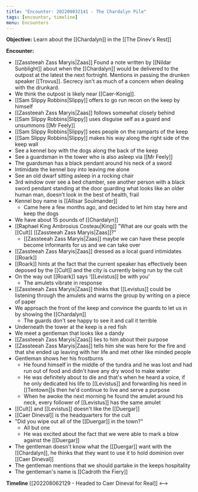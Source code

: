 ```yaml
---
title: "Encounter: 202209032141 - The Chardalyn Pile"
tags: [encounter, timeline]
menu: Encounters
---
```

**Objective:** 
Learn about the [[Chardalyn]] in the [[The Dinev's Rest]]

**Encounter:**

- [[Zassteeah Zass Maryis|Zaas]] Found a note written by [[Nildar Sunblight]] about when the [[Chardalyn]] would be delivered to the outpost at the latest the next fortnight. Mentions in passing the drunken speaker [[Trovus]]. Secrecy isn't as much of a concern when dealing with the drunkard.
- We think the outpost is likely near [[Caer-Konig]].
- [[Sam Slippy Robbins|Slippy]] offers to go run recon on the keep by himself
- [[Zassteeah Zass Maryis|Zaas]] follows somewhat closely behind
- [[Sam Slippy Robbins|Slippy]] uses disguise self as a guard and unsummons [[Mr Feely]]
- [[Sam Slippy Robbins|Slippy]] sees people on the ramparts of the keep
- [[Sam Slippy Robbins|Slippy]] makes his way along the right side of the keep wall
- See a kennel boy with the dogs along the back of the keep
- See a guardsman in the tower who is also asleep via [[Mr Feely]]
- The guardsman has a black pendant around his neck of a sword
- Intimidate the kennel boy into leaving me alone
- See an old dwarf sitting asleep in a rocking chair
- 3rd window over see a bed chamber, see another person with a black sword pendant standing at the door guarding what looks like an older human man, doesn't look in the best of health, frail
- Kennel boy name is [[Allisar Soulmander]]
	- Came here a few months ago, and decided to let him stay here and keep the dogs
- We have about 15 pounds of [[Chardalyn]]
- [[Raphael King Ambrosius Costeau|King]] "What are our goals with the [[Cult]] [[Zassteeah Zass Maryis|Zaas]]?"
	- [[Zassteeah Zass Maryis|Zaas]] maybe we can have these people become informants for us and we can take over
- [[Zassteeah Zass Maryis|Zaas]] dressed as a local guard intimidates [[Roark]]
- [[Roark]] hints at the fact that the current speaker has effectively been deposed by the [[Cult]] and the city is currently being run by the cult
- On the way out [[Roark]] says '[[Levistus]] be with you'
	- The amulets vibrate in response
- [[Zassteeah Zass Maryis|Zaas]] thinks that [[Levistus]] could be listening through the amulets and warns the group by writing on a piece of paper
- We approach the front of the keep and convince the guards to let us in by showing the [[Chardalyn]]
	- The guards don't see happy to see it and call it terrible
- Underneath the tower at the keep is a red fish
- We meet a gentleman that looks like a dandy
- [[Zassteeah Zass Maryis|Zaas]] lies to him about their purpose
- [[Zassteeah Zass Maryis|Zaas]] tells him she was here for the fire and that she ended up leaving with her life and met other like minded people
- Gentleman shows her his frostburns
	- He found himself in the middle of the tundra and he was lost and had run out of food and didn't have any dry wood to make water
	- He was definitely about to die and that's when he heard a voice, if he only dedicated his life to [[Levistus]] and forwarding his need in [[Tentown]]s then he'd continue to live and serve a purpose
	- When he awoke the next morning he found the amulet around his neck, every follower of [[Levistus]] has the same amulet
- [[Cult]] and [[Levistus]] doesn't like the [[Duergar]]
- [[Caer Dineval]] is the headquarters for the cult
- "Did you wipe out all of the [[Duergar]] in the town?"
	- All but one
	- He was excited about the fact that we were able to mark a blow against the [[Duergar]]
- The gentleman doesn't know what the [[Duergar]] want with the [[Chardalyn]], he thinks that they want to use it to hold dominion over [[Caer Dineval]]
- The gentleman  mentions that we should partake in the keeps hospitality
- The gentleman's name is [[Cadroth the Fiery]]

**Timeline**
[[202208062129 - Headed to Caer Dineval for Real]] <--> 